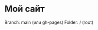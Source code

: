 <!DOCTYPE html>
<html>
<body>
  <h1>Мой сайт</h1>
</body>
</html>
Branch: main (или gh-pages)
Folder: / (root)

